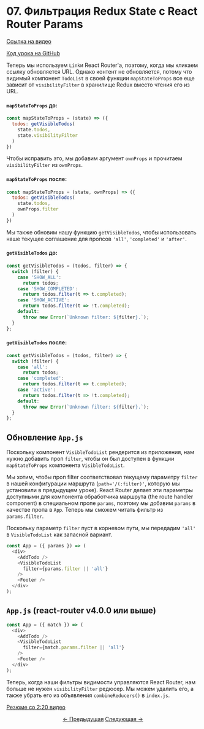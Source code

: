 # 07. Фильтрация Redux State c React Router Params
[Ссылка на видео](https://egghead.io/lessons/javascript-redux-filtering-redux-state-with-react-router-params)

[Код урока на GitHub](https://github.com/gaearon/todos/tree/07-filtering-redux-state-with-react-router-params)

Теперь мы используем `Link`и React Router'а, поэтому, когда мы кликаем ссылку обновляется URL. Однако контент не обновляется, потому что видимый компонент `TodoList` в своей функции `mapStateToProps` все еще зависит от `visibilityFilter` в хранилище Redux вместо чтения его из URL.

#### `mapStateToProps` до:
```javascript
const mapStateToProps = (state) => ({
  todos: getVisibleTodos(
    state.todos,
    state.visibilityFilter
  )
})
```

Чтобы исправить это, мы добавим аргумент `ownProps` и прочитаем `visibilityFilter` из `ownProps`.

#### `mapStateToProps` после:
```javascript
const mapStateToProps = (state, ownProps) => ({
  todos: getVisibleTodos(
    state.todos,
    ownProps.filter
  )
})
```

Мы также обновим нашу функцию `getVisibleTodos`, чтобы использовать наше текущее соглашение для пропсов `'all'`, `'completed'` и `'after'`.

#### `getVisibleTodos` до:
```javascript
const getVisibleTodos = (todos, filter) => {
  switch (filter) {
    case 'SHOW_ALL':
      return todos;
    case 'SHOW_COMPLETED':
      return todos.filter(t => t.completed);
    case 'SHOW_ACTIVE':
      return todos.filter(t => !t.completed);
    default:
      throw new Error(`Unknown filter: ${filter}.`);
  }
};
```

#### `getVisibleTodos` после:
```javascript
const getVisibleTodos = (todos, filter) => {
  switch (filter) {
    case 'all':
      return todos;
    case 'completed':
      return todos.filter(t => t.completed);
    case 'active':
      return todos.filter(t => !t.completed);
    default:
      throw new Error(`Unknown filter: ${filter}.`);
  }
};
```

## Обновление `App.js`

Поскольку компонент `VisibleTodoList` рендерится из приложения, нам нужно добавить проп `filter`, чтобы он был доступен в функции `mapStateToProps`  компонента `VisibleTodoList`.

Мы хотим, чтобы проп filter соответствовал текущему параметру `filter` в нашей конфигурации маршрута (`path='/(:filter)'`, которую мы установили в предыдущем уроке). React Router делает эти параметры доступными для компонента обработчика маршрута (the route handler component) в специальном пропе `params`, поэтому мы добавим `params` в качестве пропа в `App`. Теперь мы сможем читать фильтр из `params.filter`.

Поскольку параметр `filter` пуст в корневом пути, мы передадим `'all'` в `VisibleTodoList` как запасной вариант.

```javascript
const App = ({ params }) => (
  <div>
    <AddTodo />
    <VisibleTodoList
      filter={params.filter || 'all'}
    />
    <Footer />
  </div>
);
```

## `App.js` (react-router v4.0.0 или выше)
```javascript
const App = ({ match }) => (
  <div>
    <AddTodo />
    <VisibleTodoList
      filter={match.params.filter || 'all'}
    />
    <Footer />
  </div>
);
```

Теперь, когда наши фильтры видимости управляются React Router, нам больше не нужен `visibilityFilter` редюсер. Мы можем удалить его, а также убрать его из объявления `combineReducers()` в `index.js`.

[Резюме со 2:20 видео](https://egghead.io/lessons/javascript-redux-filtering-redux-state-with-react-router-params)


<p align="center">
<a href="./06-Navigating_with_React_Router_Link.md"><- Предыдущая</a>
<a href="./08-Using_withRouter_to_Inject_the_Params_into_Connected_Components.md">Следующая -></a>
</p>
